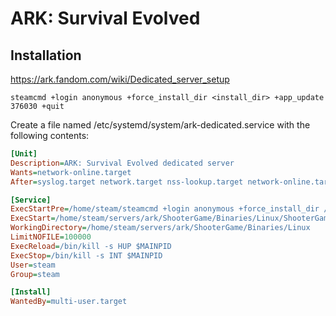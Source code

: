 # ARK: Survival Evolved

## Installation

https://ark.fandom.com/wiki/Dedicated_server_setup

`steamcmd +login anonymous +force_install_dir <install_dir> +app_update 376030 +quit`

Create a file named /etc/systemd/system/ark-dedicated.service with the following contents:
```ini
[Unit]
Description=ARK: Survival Evolved dedicated server
Wants=network-online.target
After=syslog.target network.target nss-lookup.target network-online.target

[Service]
ExecStartPre=/home/steam/steamcmd +login anonymous +force_install_dir /home/steam/servers/ark +app_update 376030 +quit
ExecStart=/home/steam/servers/ark/ShooterGame/Binaries/Linux/ShooterGameServer TheIsland?listen?SessionName=<session_name> -server -log
WorkingDirectory=/home/steam/servers/ark/ShooterGame/Binaries/Linux
LimitNOFILE=100000
ExecReload=/bin/kill -s HUP $MAINPID
ExecStop=/bin/kill -s INT $MAINPID
User=steam
Group=steam

[Install]
WantedBy=multi-user.target
```
